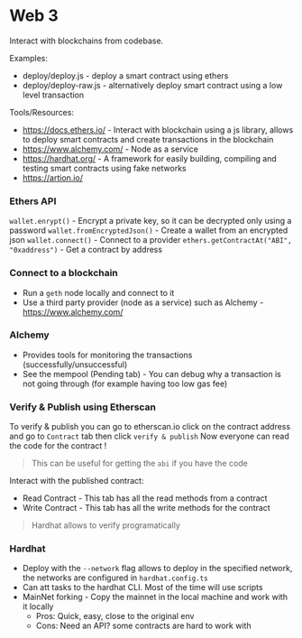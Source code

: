 # Web 3
Interact with blockchains from codebase.

Examples:
- deploy/deploy.js - deploy a smart contract using ethers
- deploy/deploy-raw.js - alternatively deploy smart contract using a low level transaction


Tools/Resources:
- https://docs.ethers.io/ - Interact with blockchain using a js library, allows to deploy smart contracts and create transactions in the blockchain
- https://www.alchemy.com/ - Node as a service
- https://hardhat.org/ - A framework for easily building, compiling and testing smart contracts using fake networks
- https://artion.io/
### Ethers API

`wallet.enrypt()` - Encrypt a private key, so it can be decrypted only using a password
`wallet.fromEncryptedJson()` - Create a wallet from an encrypted json
`wallet.connect()` - Connect to a provider
`ethers.getContractAt("ABI", "0xaddress")` - Get a contract by address

### Connect to a blockchain
- Run a `geth` node locally and connect to it
- Use a third party provider (node as a service) such as Alchemy - https://www.alchemy.com/

### Alchemy
- Provides tools for monitoring the transactions (successfully/unsuccessful) 
- See the mempool (Pending tab) - You can debug why a transaction is not going through (for example having too low gas fee)


### Verify & Publish using Etherscan
To verify & publish you can go to etherscan.io click on the contract address and go to `Contract` tab then click `verify & publish`
Now everyone can read the code for the contract !
>This can be useful for getting the `abi` if you have the code

Interact with the published contract:
- Read Contract - This tab has all the read methods from a contract
- Write Contract - This tab has all the write methods for the contract

>Hardhat allows to verify programatically 

### Hardhat
- Deploy with the `--network` flag allows to deploy in the specified network, the networks are configured in `hardhat.config.ts`  
- Can att tasks to the hardhat CLI. Most of the time will use scripts
- MainNet forking - Copy the mainnet in the local machine and work with it locally
  - Pros: Quick, easy, close to the original env
  - Cons: Need an API? some contracts are hard to work with